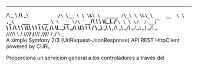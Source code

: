 ______              ____              __
/\  _  \          __/\  _`\           /\ \__
\ \ \L\ \  _____ /\_\ \ \L\_\     __  \ \ ,_\   ___   _ __
 \ \  __ \/\ '__`\/\ \ \ \L_L   /'__`\ \ \ \/  / __`\/\`'__\
  \ \ \/\ \ \ \L\ \ \ \ \ \/, \/\ \L\.\_\ \ \_/\ \L\ \ \ \/
   \ \_\ \_\ \ ,__/\ \_\ \____/\ \__/.\_\\ \__\ \____/\ \_\
    \/_/\/_/\ \ \/  \/_/\/___/  \/__/\/_/ \/__/\/___/  \/_/
             \ \_\
A simple Symfony 2/3 
(UriRequest-JsonResponse) API REST HttpClient 
powered by CURL

Proporciona un servicion general a los controladores a través
del 
